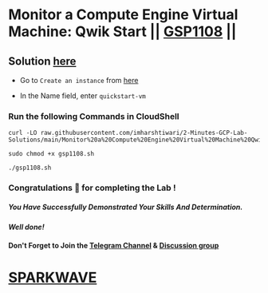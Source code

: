 # Monitor a Compute Engine Virtual Machine: Qwik Start || [GSP1108](https://www.cloudskillsboost.google/focuses/56596?parent=catalog) ||

## Solution [here](https://youtu.be/tiQEUmNP6Zc)

* Go to `Create an instance` from [here](https://console.cloud.google.com/compute/instancesAdd?)

* In the Name field, enter `quickstart-vm`

### Run the following Commands in CloudShell

```
curl -LO raw.githubusercontent.com/imharshtiwari/2-Minutes-GCP-Lab-Solutions/main/Monitor%20a%20Compute%20Engine%20Virtual%20Machine%20Qwik%20Start/gsp1108.sh

sudo chmod +x gsp1108.sh

./gsp1108.sh
```

### Congratulations 🎉 for completing the Lab !

##### *You Have Successfully Demonstrated Your Skills And Determination.*

#### *Well done!*

#### Don't Forget to Join the [Telegram Channel](https://t.me/sparkwave.01) & [Discussion group](https://t.me/sparkwave.01chats)

# [SPARKWAVE](https://www.youtube.com/@sparkwave.01)
